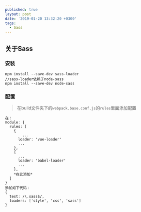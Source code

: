 ```yaml
---
published: true
layout: post
date: '2019-01-20 13:32:20 +0300'
tags:
  - Sass
---
```

## 关于Sass

### 安装

```
npm install --save-dev sass-loader
//sass-loader依赖于node-sass
npm install --save-dev node-sass
```

### 配置

> 在build文件夹下的`webpack.base.conf.js`的`rules`里面添加配置

```
在：
module: {
  rules: [
    {
    	...
      loader: 'vue-loader'
      ...
    },
    {
      ...
      loader: 'babel-loader'
      ...
    },
    *在此添加*
  ]
}
添加如下代码：
{
  test: /\.sass$/,
  loaders: ['style', 'css', 'sass']
}
```
